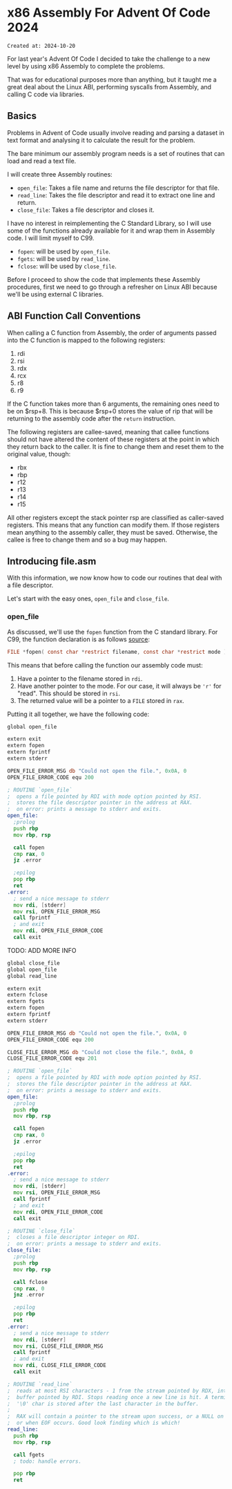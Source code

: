 # x86 Assembly For Advent Of Code 2024

```
Created at: 2024-10-20
```

For last year's Advent Of Code I decided to take the challenge to a new level
by using x86 Assembly to complete the problems.

That was for educational purposes more than anything, but it taught me a great
deal about the Linux ABI, performing syscalls from Assembly, and calling C code
via libraries.

## Basics

Problems in Advent of Code usually involve reading and parsing a dataset in
text format and analysing it to calculate the result for the problem.

The bare minimum our assembly program needs is a set of routines that can load
and read a text file.

I will create three Assembly routines:

- `open_file`: Takes a file name and returns the file descriptor for that
  file.
- `read_line`: Takes the file descriptor and read it to extract one line and
  return.
- `close_file`: Takes a file descriptor and closes it.

I have no interest in reimplementing the C Standard Library, so I will use some
of the functions already available for it and wrap them in Assembly code. I
will limit myself to C99.

- `fopen`: will be used by `open_file`.
- `fgets`: will be used by `read_line`.
- `fclose`: will be used by `close_file`.

Before I proceed to show the code that implements these Assembly procedures,
first we need to go through a refresher on Linux ABI because we'll be using
external C libraries.

## ABI Function Call Conventions

When calling a C function from Assembly, the order of arguments passed into
the C function is mapped to the following registers:

1. rdi
2. rsi
3. rdx
4. rcx
5. r8
6. r9

If the C function takes more than 6 arguments, the remaining ones
need to be on $rsp+8. This is because $rsp+0 stores the value of rip that
will be returning to the assembly code after the `return` instruction.

The following registers are callee-saved, meaning that callee functions should
not have altered the content of these registers at the point in which they
return back to the caller. It is fine to change them and reset them to the
original value, though:

- rbx
- rbp
- r12
- r13
- r14
- r15

All other registers except the stack pointer rsp are classified as caller-saved
registers. This means that any function can modify them. If those registers
mean anything to the assembly caller, they must be saved. Otherwise, the callee
is free to change them and so a bug may happen.

## Introducing file.asm

With this information, we now know how to code our routines that deal with a
file descriptor.

Let's start with the easy ones, `open_file` and `close_file`.

### open_file

As discussed, we'll use the `fopen` function from the C standard library.
For C99, the function declaration is as follows [source](http://web.archive.org/web/20240930191632/https://en.cppreference.com/w/c/io/fopen):

```c
FILE *fopen( const char *restrict filename, const char *restrict mode );
```

This means that before calling the function our assembly code must:

1. Have a pointer to the filename stored in `rdi`.
2. Have another pointer to the mode. For our case, it will always be `'r'` for
   "read". This should be stored in `rsi`.
3. The returned value will be a pointer to a `FILE` stored in `rax`.

Putting it all together, we have the following code:

```asm
global open_file

extern exit
extern fopen
extern fprintf
extern stderr

OPEN_FILE_ERROR_MSG db "Could not open the file.", 0x0A, 0
OPEN_FILE_ERROR_CODE equ 200

; ROUTINE `open_file`
;  opens a file pointed by RDI with mode option pointed by RSI.
;  stores the file descriptor pointer in the address at RAX.
;  on error: prints a message to stderr and exits.
open_file:
  ;prolog
  push rbp
  mov rbp, rsp

  call fopen
  cmp rax, 0
  jz .error

  ;epilog
  pop rbp
  ret
.error:
  ; send a nice message to stderr
  mov rdi, [stderr]
  mov rsi, OPEN_FILE_ERROR_MSG
  call fprintf
  ; and exit
  mov rdi, OPEN_FILE_ERROR_CODE
  call exit
```

TODO: ADD MORE INFO

```asm
global close_file
global open_file
global read_line

extern exit
extern fclose
extern fgets
extern fopen
extern fprintf
extern stderr

OPEN_FILE_ERROR_MSG db "Could not open the file.", 0x0A, 0
OPEN_FILE_ERROR_CODE equ 200

CLOSE_FILE_ERROR_MSG db "Could not close the file.", 0x0A, 0
CLOSE_FILE_ERROR_CODE equ 201

; ROUTINE `open_file`
;  opens a file pointed by RDI with mode option pointed by RSI.
;  stores the file descriptor pointer in the address at RAX.
;  on error: prints a message to stderr and exits.
open_file:
  ;prolog
  push rbp
  mov rbp, rsp

  call fopen
  cmp rax, 0
  jz .error

  ;epilog
  pop rbp
  ret
.error:
  ; send a nice message to stderr
  mov rdi, [stderr]
  mov rsi, OPEN_FILE_ERROR_MSG
  call fprintf
  ; and exit
  mov rdi, OPEN_FILE_ERROR_CODE
  call exit

; ROUTINE `close_file`
;  closes a file descriptor integer on RDI.
;  on error: prints a message to stderr and exits.
close_file:
  ;prolog
  push rbp
  mov rbp, rsp

  call fclose
  cmp rax, 0
  jnz .error

  ;epilog
  pop rbp
  ret
.error:
  ; send a nice message to stderr
  mov rdi, [stderr]
  mov rsi, CLOSE_FILE_ERROR_MSG
  call fprintf
  ; and exit
  mov rdi, CLOSE_FILE_ERROR_CODE
  call exit

; ROUTINE `read_line`
;  reads at most RSI characters - 1 from the stream pointed by RDX, into a
;  buffer pointed by RDI. Stops reading once a new line is hit. A terminating
;  '\0' char is stored after the last character in the buffer.
;
;  RAX will contain a pointer to the stream upon success, or a NULL on error
;  or when EOF occurs. Good look finding which is which!
read_line:
  push rbp
  mov rbp, rsp

  call fgets
  ; todo: handle errors.

  pop rbp
  ret
```

